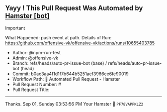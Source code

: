 ## Yayy ! This Pull Request Was Automated by [Hamster [bot]](https://github.com/npm-run-test)

> [!IMPORTANT]
> What Happened: push event at  path.
> Details of Run: https://github.com/offensive-vk/offensive-vk/actions/runs/10655403785

- Author: @npm-run-test
- Admin: @offensive-vk
- Branch: refs/heads/auto-pr-issue-bot (base) / refs/heads/auto-pr-issue-bot (head)
- Commit: b0ac3aa4f1d1f7b644b5251aef3966ce6fe90019
- Workflow Path: 🤖 Automated Pull Request - Hamster
- Pull Request Number: #
- Pull Request Title: 

---

Thanks.
Sep 01, Sunday 03:53:56 PM
Your Hamster 🐹 <code>PF78VAPPKLZ2</code>
